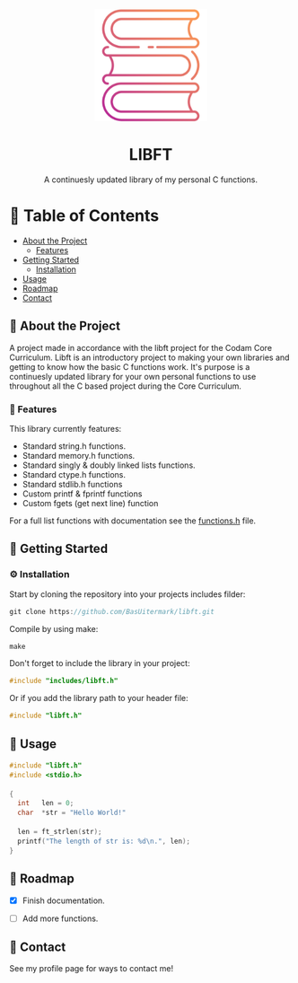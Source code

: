 <div align="center">

  <img src="assets/library.png" alt="logo" width="200" height="auto" />
  <h1>LIBFT</h1>
  
  <p>
    A continuesly updated library of my personal C functions.
  </p>
</div>
  
  # :notebook_with_decorative_cover: Table of Contents

- [About the Project](#star2-about-the-project)
  * [Features](#dart-features)
- [Getting Started](#toolbox-getting-started)
  * [Installation](#gear-installation)
- [Usage](#eyes-usage)
- [Roadmap](#compass-roadmap)
- [Contact](#handshake-contact)



## :star2: About the Project
A project made in accordance with the libft project for the Codam Core Curriculum.
Libft is an introductory project to making your own libraries and getting to know how the basic C functions work.
It's purpose is a continuesly updated library for your own personal functions to use throughout all the C based project during the Core Curriculum.




### :dart: Features

This library currently features:

- Standard string.h functions.
- Standard memory.h functions.
- Standard singly & doubly linked lists functions.
- Standard ctype.h functions.
- Standard stdlib.h functions
- Custom printf & fprintf functions
- Custom fgets (get next line) function

For a full list functions with documentation see the [functions.h](https://github.com/BasUitermark/libft/blob/master/include/functions.h) file.




## 	:toolbox: Getting Started

### :gear: Installation

Start by cloning the repository into your projects includes filder:
```c
git clone https://github.com/BasUitermark/libft.git
```

Compile by using make:
```c
make
```

Don't forget to include the library in your project:
```c
#include "includes/libft.h"
```

Or if you add the library path to your header file:
```c
#include "libft.h"
```



## :eyes: Usage

```c
#include "libft.h"
#include <stdio.h>

{
  int   len = 0;
  char  *str = "Hello World!"
  
  len = ft_strlen(str);
  printf("The length of str is: %d\n.", len);
}
```



## :compass: Roadmap

* [x] Finish documentation.
* [ ] Add more functions.



## :handshake: Contact

See my profile page for ways to contact me!
